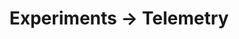 ---
layout: telemetry.njk
title: Experiments → Telemetry
intro: I'm experimenting with some different ways to track progress in certain areas and skills; the contents of this page may be in constant flux.
practice:
    - music:
        - date: 2021-01-01
          minutes: 204
          notes: Learning and documenting the controls of the Korg Volca Sample
        - date: 2021-01-02
          minutes: 85
          notes: Learning and documenting the controls of the Korg Volca Sample
    - coding:
        - date: 2021-01-01
          minutes: 200
          notes: Working on my website
        - date: 2021-01-01
          minutes: 60
          notes: Working on my website
reading:
    - title: Design as Art
      author: Bruno Munari
      progress:
        - date: 2021-01-01
          percent: 10
        - date: 2021-01-02
          percent: 15
    - title: Music Theory for Electronic Music Producers
      author: J. Anthony Allen
      progress:
        - date: 2021-01-02
          percent: 7
placesofinterest:
    - name:
      citystate:
      country:
      link:
      notes:
---